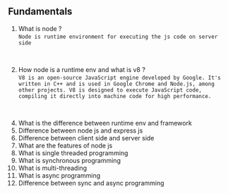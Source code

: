 ## Fundamentals
1. What is node ?  <br>
`Node is runtime environment for executing the js code on server side`

<Br>

2. How node is a runtime env and what is v8 ? <br>
`V8 is an open-source JavaScript engine developed by Google.
It's written in C++ and is used in Google Chrome and Node.js, among other projects.
V8 is designed to execute JavaScript code, compiling it directly into machine code for high performance.
`
<br>

4. What is the difference between runtime env and framework  <br>
5. Difference between node js and express js  <br>
6. Difference between client side and server side  <br>
7. What are the features of node js  <br>
8. What is single threaded programming  <br>
9. What is synchronous programming  <br>
10. What is multi-threading  <br>
11. What is async programming  <br>  
12. Difference between sync and async programming  <br>

